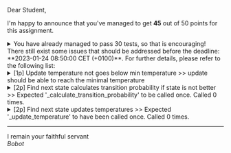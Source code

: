 Dear Student,

I'm happy to announce that you've managed to get **45** out of 50 points for this assignment.
<details><summary>You have already managed to pass 30 tests, so that is encouraging!</summary>&emsp;☑&nbsp;[1p] Graph coloring goal should correctly count num colors<br>&emsp;☑&nbsp;[1p] Graph coloring goal should correctly count num colors<br>&emsp;☑&nbsp;[1p] Graph coloring goal should correctly count num colors<br>&emsp;☑&nbsp;[1p] Graph coloring goal should correctly count num colors<br>&emsp;☑&nbsp;[1p] Graph coloring goal should correctly count bad edges<br>&emsp;☑&nbsp;[1p] Graph coloring goal should correctly count bad edges<br>&emsp;☑&nbsp;[1p] Graph coloring goal should correctly count bad edges<br>&emsp;☑&nbsp;[1p] Graph coloring goal should correctly count bad edges<br>&emsp;☑&nbsp;[1p] Graph coloring goal should correctly count color classes<br>&emsp;☑&nbsp;[1p] Graph coloring goal should correctly count color classes<br>&emsp;☑&nbsp;[1p] Graph coloring goal should correctly count color classes<br>&emsp;☑&nbsp;[1p] Graph coloring goal should correctly count color classes<br>&emsp;☑&nbsp;[1p] Kempe chain should have result with no conflicts<br>&emsp;☑&nbsp;[1p] Kempe chain should have result with no conflicts<br>&emsp;☑&nbsp;[1p] Kempe chain should solve direct conflicts<br>&emsp;☑&nbsp;[1p] Kempe chain should solve direct conflicts<br>&emsp;☑&nbsp;[2p] Kempe chain should solve indirect conflicts<br>&emsp;☑&nbsp;[2p] Kempe chain should handle cycles<br>&emsp;☑&nbsp;[4p] Best choice hill climbing should find the best neighbor<br>&emsp;☑&nbsp;[4p] Worst choice hill climbing should find the worst improving neighbor<br>&emsp;☑&nbsp;[4p] Random choice hill climbing should find the random improving neighbor<br>&emsp;☑&nbsp;[2p] Reheat should restore temp and reset schedule<br>&emsp;☑&nbsp;[1p] Update temperature uses correct decrease function<br>&emsp;☑&nbsp;[2p] Update temperature updates cooling time<br>&emsp;☑&nbsp;[1p] Calculate transition probability<br>&emsp;☑&nbsp;[1p] Calculate transition probability<br>&emsp;☑&nbsp;[1p] Calculate transition probability<br>&emsp;☑&nbsp;[1p] Calculate transition probability<br>&emsp;☑&nbsp;[2p] Find next state gets random neighbour<br>&emsp;☑&nbsp;[2p] Find next state returns next state if state is better</details>
There still exist some issues that should be addressed before the deadline: **2023-01-24 08:50:00 CET (+0100)**. For further details, please refer to the following list:

<details><summary>[1p] Update temperature not goes below min temperature &gt;&gt; update should be able to reach the minimal temperature</summary></details>
<details><summary>[2p] Find next state calculates transition probability if state is not better &gt;&gt; Expected &#x27;_calculate_transition_probability&#x27; to be called once. Called 0 times.</summary></details>
<details><summary>[2p] Find next state updates temperatures &gt;&gt; Expected &#x27;_update_temperature&#x27; to have been called once. Called 0 times.</summary></details>

-----------
I remain your faithful servant\
_Bobot_